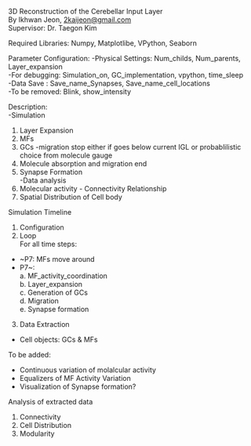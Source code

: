 3D Reconstruction of the Cerebellar Input Layer<br/>
By Ikhwan Jeon, 2kaijeon@gmail.com<br/>
Supervisor: Dr. Taegon Kim<br/>

Required Libraries:
Numpy, Matplotlibe, VPython, Seaborn

Parameter Configuration:
-Physical Settings: Num_childs, Num_parents, Layer_expansion<br/>
-For debugging: Simulation_on, GC_implementation, vpython, time_sleep<br/>
-Data Save : Save_name_Synapses, Save_name_cell_locations<br/>
-To be removed: Blink, show_intensity

Description:<br/>
-Simulation<br/>
1. Layer Expansion<br/>
2. MFs<br/>
3. GCs -migration stop either if goes below current IGL or probablilistic choice from molecule gauge<br/>
4. Molecule absorption and migration end<br/>
5. Synapse Formation<br/>
-Data analysis<br/>
1. Molecular activity - Connectivity Relationship<br/>
2. Spatial Distribution of Cell body

Simulation Timeline<br/>
1. Configuration<br/>
2. Loop<br/>
For all time steps:<br/>
- ~P7: MFs move around<br/>
- P7~: <br/>
 a. MF_activity_coordination<br/>
 b. Layer_expansion<br/>
 c. Generation of GCs<br/>
 d. Migration<br/>
 e. Synapse formation<br/>
3. Data Extraction
 - Cell objects: GCs & MFs

To be added:<br/>
- Continuous variation of molalcular activity<br/>
- Equalizers of MF Activity Variation<br/>
- Visualization of Synapse formation?<br/>

Analysis of extracted data
1. Connectivity
2. Cell Distribution
3. Modularity